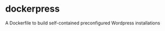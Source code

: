dockerpress
===========

A Dockerfile to build self-contained preconfigured Wordpress installations
